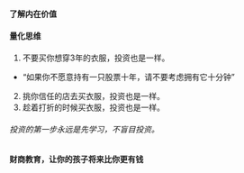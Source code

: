 
#### 了解内在价值
#### 量化思维
1. 不要买你想穿3年的衣服，投资也是一样。
- “如果你不愿意持有一只股票十年，请不要考虑拥有它十分钟”
2. 挑你信任的店去买衣服，投资也是一样。
3. 趁着打折的时候买衣服，投资也是一样。
###### 投资的第一步永远是先学习，不盲目投资。

#### 财商教育，让你的孩子将来比你更有钱